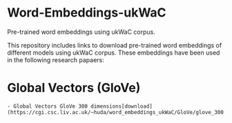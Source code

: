 # Word-Embeddings-ukWaC
Pre-trained word embeddings using ukWaC corpus.

This repository includes links to download pre-trained word embeddings of different models using ukWaC corpus. 
These embeddings have been used in the following research papaers: 

# Global Vectors (GloVe)
    - Global Vectors GloVe 300 dimensions[download](https://cgi.csc.liv.ac.uk/~huda/word_embeddings_ukWaC/GloVe/glove_300.zip)
    



